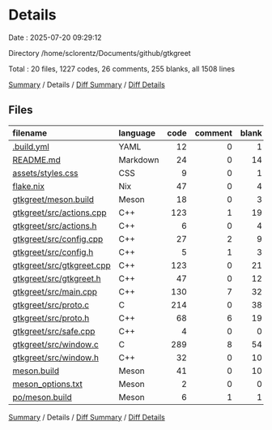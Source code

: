 # Details

Date : 2025-07-20 09:29:12

Directory /home/sclorentz/Documents/github/gtkgreet

Total : 20 files,  1227 codes, 26 comments, 255 blanks, all 1508 lines

[Summary](results.md) / Details / [Diff Summary](diff.md) / [Diff Details](diff-details.md)

## Files
| filename | language | code | comment | blank | total |
| :--- | :--- | ---: | ---: | ---: | ---: |
| [.build.yml](/.build.yml) | YAML | 12 | 0 | 1 | 13 |
| [README.md](/README.md) | Markdown | 24 | 0 | 14 | 38 |
| [assets/styles.css](/assets/styles.css) | CSS | 9 | 0 | 1 | 10 |
| [flake.nix](/flake.nix) | Nix | 47 | 0 | 4 | 51 |
| [gtkgreet/meson.build](/gtkgreet/meson.build) | Meson | 18 | 0 | 3 | 21 |
| [gtkgreet/src/actions.cpp](/gtkgreet/src/actions.cpp) | C++ | 123 | 1 | 19 | 143 |
| [gtkgreet/src/actions.h](/gtkgreet/src/actions.h) | C++ | 6 | 0 | 4 | 10 |
| [gtkgreet/src/config.cpp](/gtkgreet/src/config.cpp) | C++ | 27 | 2 | 9 | 38 |
| [gtkgreet/src/config.h](/gtkgreet/src/config.h) | C++ | 5 | 1 | 3 | 9 |
| [gtkgreet/src/gtkgreet.cpp](/gtkgreet/src/gtkgreet.cpp) | C++ | 123 | 0 | 21 | 144 |
| [gtkgreet/src/gtkgreet.h](/gtkgreet/src/gtkgreet.h) | C++ | 47 | 0 | 12 | 59 |
| [gtkgreet/src/main.cpp](/gtkgreet/src/main.cpp) | C++ | 130 | 7 | 32 | 169 |
| [gtkgreet/src/proto.c](/gtkgreet/src/proto.c) | C | 214 | 0 | 38 | 252 |
| [gtkgreet/src/proto.h](/gtkgreet/src/proto.h) | C++ | 68 | 6 | 19 | 93 |
| [gtkgreet/src/safe.cpp](/gtkgreet/src/safe.cpp) | C++ | 4 | 0 | 0 | 4 |
| [gtkgreet/src/window.c](/gtkgreet/src/window.c) | C | 289 | 8 | 54 | 351 |
| [gtkgreet/src/window.h](/gtkgreet/src/window.h) | C++ | 32 | 0 | 10 | 42 |
| [meson.build](/meson.build) | Meson | 41 | 0 | 10 | 51 |
| [meson_options.txt](/meson_options.txt) | Meson | 2 | 0 | 0 | 2 |
| [po/meson.build](/po/meson.build) | Meson | 6 | 1 | 1 | 8 |

[Summary](results.md) / Details / [Diff Summary](diff.md) / [Diff Details](diff-details.md)